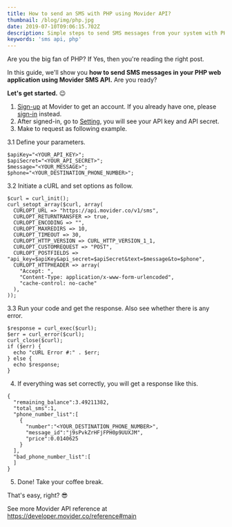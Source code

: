 ```yaml
---
title: How to send an SMS with PHP using Movider API?
thumbnail: /blog/img/php.jpg
date: 2019-07-10T09:06:15.702Z
description: Simple steps to send SMS messages from your system with PHP using Movider API.
keywords: 'sms api, php'
---
```

Are you the big fan of PHP? If Yes, then you're reading the right post. 

In this guide, we'll show you **how to send SMS messages in your PHP web application using Movider SMS API.** Are you ready? 

**Let's get started.** 😉

1. [Sign-up](https://dashboard.movider.co/sign-up) at Movider to get an account. If you already have one, please [sign-in](https://dashboard.movider.co/sign-in) instead.
2. After signed-in, go to [Setting](https://dashboard.movider.co/setting), you will see your API key and API secret.
3. Make to request as following example.

3.1 Define your parameters.

```
$apiKey="<YOUR_API_KEY>";
$apiSecret="<YOUR_API_SECRET>";
$message="<YOUR_MESSAGE>";
$phone="<YOUR_DESTINATION_PHONE_NUMBER>";
```

3.2 Initiate a cURL and set options as follow.

```
$curl = curl_init();
curl_setopt_array($curl, array(
  CURLOPT_URL => "https://api.movider.co/v1/sms",
  CURLOPT_RETURNTRANSFER => true,
  CURLOPT_ENCODING => "",
  CURLOPT_MAXREDIRS => 10,
  CURLOPT_TIMEOUT => 30,
  CURLOPT_HTTP_VERSION => CURL_HTTP_VERSION_1_1,
  CURLOPT_CUSTOMREQUEST => "POST",
  CURLOPT_POSTFIELDS => "api_key=$apiKey&api_secret=$apiSecret&text=$message&to=$phone",
  CURLOPT_HTTPHEADER => array(
    "Accept: ",
    "Content-Type: application/x-www-form-urlencoded",
    "cache-control: no-cache"
  ),
));
```

3.3 Run your code and get the response. Also see whether there is any error.

```
$response = curl_exec($curl);
$err = curl_error($curl);
curl_close($curl);
if ($err) {
  echo "cURL Error #:" . $err;
} else {
  echo $response;
}
```

4. If everything was set correctly, you will get a response like this.


```
{
  "remaining_balance":3.49211382,
  "total_sms":1,
  "phone_number_list":[
    {
      "number":"<YOUR_DESTINATION_PHONE_NUMBER>",
      "message_id":"j9sPvkZrHFjFPH0p9UUXJM",
      "price":0.0140625
    }
  ],
  "bad_phone_number_list":[
  ]
}
```

5. Done! Take your coffee break.

That's easy, right? 😎

See more Movider API reference at <https://developer.movider.co/reference#main>
